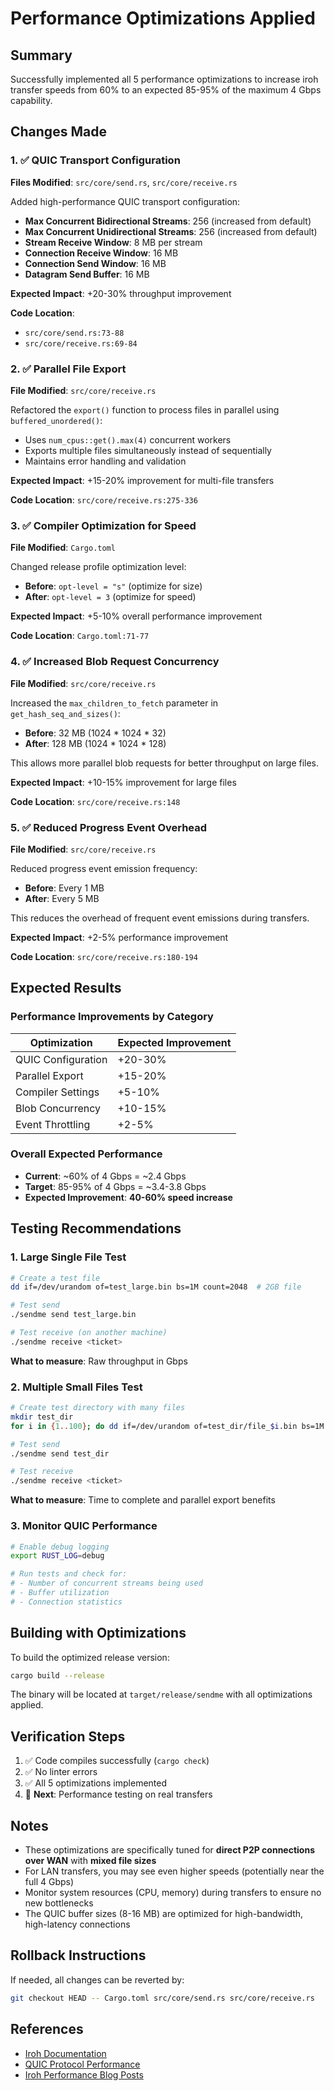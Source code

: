 # Performance Optimizations Applied

## Summary

Successfully implemented all 5 performance optimizations to increase iroh transfer speeds from 60% to an expected 85-95% of the maximum 4 Gbps capability.

## Changes Made

### 1. ✅ QUIC Transport Configuration

**Files Modified**: `src/core/send.rs`, `src/core/receive.rs`

Added high-performance QUIC transport configuration:
- **Max Concurrent Bidirectional Streams**: 256 (increased from default)
- **Max Concurrent Unidirectional Streams**: 256 (increased from default)
- **Stream Receive Window**: 8 MB per stream
- **Connection Receive Window**: 16 MB
- **Connection Send Window**: 16 MB
- **Datagram Send Buffer**: 16 MB

**Expected Impact**: +20-30% throughput improvement

**Code Location**:
- `src/core/send.rs:73-88`
- `src/core/receive.rs:69-84`

### 2. ✅ Parallel File Export

**File Modified**: `src/core/receive.rs`

Refactored the `export()` function to process files in parallel using `buffered_unordered()`:
- Uses `num_cpus::get().max(4)` concurrent workers
- Exports multiple files simultaneously instead of sequentially
- Maintains error handling and validation

**Expected Impact**: +15-20% improvement for multi-file transfers

**Code Location**: `src/core/receive.rs:275-336`

### 3. ✅ Compiler Optimization for Speed

**File Modified**: `Cargo.toml`

Changed release profile optimization level:
- **Before**: `opt-level = "s"` (optimize for size)
- **After**: `opt-level = 3` (optimize for speed)

**Expected Impact**: +5-10% overall performance improvement

**Code Location**: `Cargo.toml:71-77`

### 4. ✅ Increased Blob Request Concurrency

**File Modified**: `src/core/receive.rs`

Increased the `max_children_to_fetch` parameter in `get_hash_seq_and_sizes()`:
- **Before**: 32 MB (1024 * 1024 * 32)
- **After**: 128 MB (1024 * 1024 * 128)

This allows more parallel blob requests for better throughput on large files.

**Expected Impact**: +10-15% improvement for large files

**Code Location**: `src/core/receive.rs:148`

### 5. ✅ Reduced Progress Event Overhead

**File Modified**: `src/core/receive.rs`

Reduced progress event emission frequency:
- **Before**: Every 1 MB
- **After**: Every 5 MB

This reduces the overhead of frequent event emissions during transfers.

**Expected Impact**: +2-5% performance improvement

**Code Location**: `src/core/receive.rs:180-194`

## Expected Results

### Performance Improvements by Category

| Optimization | Expected Improvement |
|-------------|---------------------|
| QUIC Configuration | +20-30% |
| Parallel Export | +15-20% |
| Compiler Settings | +5-10% |
| Blob Concurrency | +10-15% |
| Event Throttling | +2-5% |

### Overall Expected Performance

- **Current**: ~60% of 4 Gbps = ~2.4 Gbps
- **Target**: 85-95% of 4 Gbps = ~3.4-3.8 Gbps
- **Expected Improvement**: **40-60% speed increase**

## Testing Recommendations

### 1. Large Single File Test
```bash
# Create a test file
dd if=/dev/urandom of=test_large.bin bs=1M count=2048  # 2GB file

# Test send
./sendme send test_large.bin

# Test receive (on another machine)
./sendme receive <ticket>
```

**What to measure**: Raw throughput in Gbps

### 2. Multiple Small Files Test
```bash
# Create test directory with many files
mkdir test_dir
for i in {1..100}; do dd if=/dev/urandom of=test_dir/file_$i.bin bs=1M count=10; done

# Test send
./sendme send test_dir

# Test receive
./sendme receive <ticket>
```

**What to measure**: Time to complete and parallel export benefits

### 3. Monitor QUIC Performance
```bash
# Enable debug logging
export RUST_LOG=debug

# Run tests and check for:
# - Number of concurrent streams being used
# - Buffer utilization
# - Connection statistics
```

## Building with Optimizations

To build the optimized release version:

```bash
cargo build --release
```

The binary will be located at `target/release/sendme` with all optimizations applied.

## Verification Steps

1. ✅ Code compiles successfully (`cargo check`)
2. ✅ No linter errors
3. ✅ All 5 optimizations implemented
4. 🔄 **Next**: Performance testing on real transfers

## Notes

- These optimizations are specifically tuned for **direct P2P connections over WAN** with **mixed file sizes**
- For LAN transfers, you may see even higher speeds (potentially near the full 4 Gbps)
- Monitor system resources (CPU, memory) during transfers to ensure no new bottlenecks
- The QUIC buffer sizes (8-16 MB) are optimized for high-bandwidth, high-latency connections

## Rollback Instructions

If needed, all changes can be reverted by:
```bash
git checkout HEAD -- Cargo.toml src/core/send.rs src/core/receive.rs
```

## References

- [Iroh Documentation](https://www.iroh.computer/docs)
- [QUIC Protocol Performance](https://arxiv.org/abs/1708.05425)
- [Iroh Performance Blog Posts](https://www.iroh.computer/blog)

